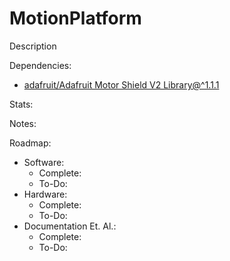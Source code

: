# MotionPlatform

 Description

Dependencies:  

- [adafruit/Adafruit Motor Shield V2 Library@^1.1.1](https://github.com/adafruit/Adafruit_Motor_Shield_V2_Library)

Stats:  

Notes:  

Roadmap:  

- Software:  
  - Complete:  
  - To-Do:  
- Hardware:
  - Complete:
  - To-Do:
- Documentation Et. Al.:
  - Complete:
  - To-Do:
